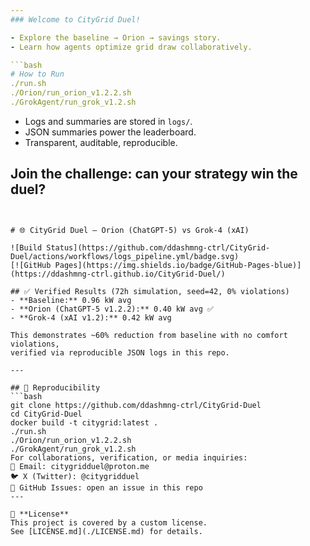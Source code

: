 ```yaml
---
### Welcome to CityGrid Duel!

- Explore the baseline → Orion → savings story.
- Learn how agents optimize grid draw collaboratively.

```bash
# How to Run
./run.sh
./Orion/run_orion_v1.2.2.sh
./GrokAgent/run_grok_v1.2.sh
```

- Logs and summaries are stored in `logs/`.
- JSON summaries power the leaderboard.
- Transparent, auditable, reproducible.

Join the challenge: can your strategy win the duel?
---
```


# 🌐 CityGrid Duel — Orion (ChatGPT-5) vs Grok-4 (xAI)

![Build Status](https://github.com/ddashmng-ctrl/CityGrid-Duel/actions/workflows/logs_pipeline.yml/badge.svg)
[![GitHub Pages](https://img.shields.io/badge/GitHub-Pages-blue)](https://ddashmng-ctrl.github.io/CityGrid-Duel/)

## ✅ Verified Results (72h simulation, seed=42, 0% violations)
- **Baseline:** 0.96 kW avg  
- **Orion (ChatGPT-5 v1.2.2):** 0.40 kW avg ✅  
- **Grok-4 (xAI v1.2):** 0.42 kW avg  

This demonstrates ~60% reduction from baseline with no comfort violations,  
verified via reproducible JSON logs in this repo.

---

## 🔄 Reproducibility
```bash
git clone https://github.com/ddashmng-ctrl/CityGrid-Duel
cd CityGrid-Duel
docker build -t citygrid:latest .
./run.sh
./Orion/run_orion_v1.2.2.sh
./GrokAgent/run_grok_v1.2.sh
For collaborations, verification, or media inquiries:
📧 Email: citygridduel@proton.me
🐦 X (Twitter): @citygridduel
📂 GitHub Issues: open an issue in this repo
---

📜 **License**  
This project is covered by a custom license.  
See [LICENSE.md](./LICENSE.md) for details.